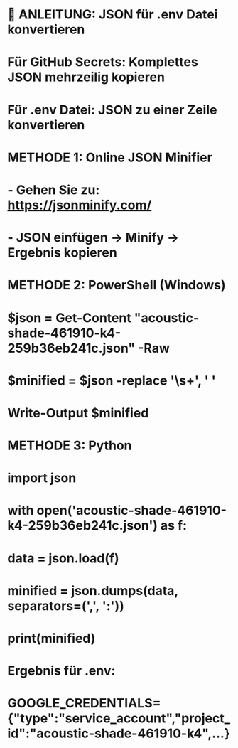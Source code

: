 # 📝 ANLEITUNG: JSON für .env Datei konvertieren

# Für GitHub Secrets: Komplettes JSON mehrzeilig kopieren
# Für .env Datei: JSON zu einer Zeile konvertieren

# METHODE 1: Online JSON Minifier
# - Gehen Sie zu: https://jsonminify.com/
# - JSON einfügen → Minify → Ergebnis kopieren

# METHODE 2: PowerShell (Windows)
# $json = Get-Content "acoustic-shade-461910-k4-259b36eb241c.json" -Raw
# $minified = $json -replace '\s+', ' '
# Write-Output $minified

# METHODE 3: Python
# import json
# with open('acoustic-shade-461910-k4-259b36eb241c.json') as f:
#     data = json.load(f)
# minified = json.dumps(data, separators=(',', ':'))
# print(minified)

# Ergebnis für .env:
# GOOGLE_CREDENTIALS={"type":"service_account","project_id":"acoustic-shade-461910-k4",...}
